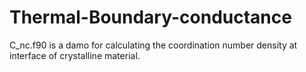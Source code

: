 # Thermal-Boundary-conductance
C_nc.f90 is a damo for calculating the coordination number density at interface of crystalline material.
